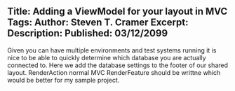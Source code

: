 Title: Adding a ViewModel for your layout in MVC
Tags: 
Author: Steven T. Cramer
Excerpt: 
Description: 
Published: 03/12/2099
---

Given you can have multiple environments and test systems running it is nice to be able to quickly determine which database you are actually connected to.  Here we add the database settings to the footer of our shared layout.
RenderAction normal MVC
RenderFeature should be writtne which would be better for my sample project.


